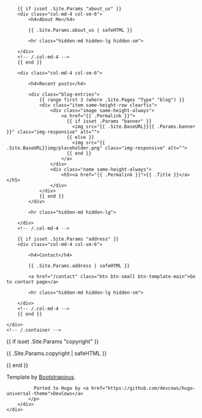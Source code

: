 <footer id="footer">
    <div class="container">

        {{ if isset .Site.Params "about_us" }}
        <div class="col-md-4 col-sm-6">
            <h4>About Me</h4>

            {{ .Site.Params.about_us | safeHTML }}

            <hr class="hidden-md hidden-lg hidden-sm">

        </div>
        <!-- /.col-md-4 -->
        {{ end }}

        <div class="col-md-4 col-sm-6">

            <h4>Recent posts</h4>

            <div class="blog-entries">
                {{ range first 3 (where .Site.Pages "Type" "blog") }}
                <div class="item same-height-row clearfix">
                    <div class="image same-height-always">
                        <a href="{{ .Permalink }}">
                          {{ if isset .Params "banner" }}
                            <img src="{{ .Site.BaseURL}}{{ .Params.banner }}" class="img-responsive" alt="">
                          {{ else }}
                            <img src="{{ .Site.BaseURL}}img/placeholder.png" class="img-responsive" alt="">
                          {{ end }}
                        </a>
                    </div>
                    <div class="name same-height-always">
                        <h5><a href="{{ .Permalink }}">{{ .Title }}</a></h5>
                    </div>
                </div>
                {{ end }}
            </div>

            <hr class="hidden-md hidden-lg">

        </div>
        <!-- /.col-md-4 -->

        {{ if isset .Site.Params "address" }}
        <div class="col-md-4 col-sm-6">

            <h4>Contact</h4>

            {{ .Site.Params.address | safeHTML }}

            <a href="/contact" class="btn btn-small btn-template-main">Go to contact page</a>

            <hr class="hidden-md hidden-lg hidden-sm">

        </div>
        <!-- /.col-md-4 -->
        {{ end }}

    </div>
    <!-- /.container -->
</footer>

<!-- /#footer -->

<!-- *** FOOTER END *** -->

<!-- *** COPYRIGHT ***
_________________________________________________________ -->

<div id="copyright">
    <div class="container">
        <div class="col-md-12">
            {{ if isset .Site.Params "copyright" }}
            <p class="pull-left">{{ .Site.Params.copyright | safeHTML }}</p>
            {{ end }}
            <p class="pull-right">
              Template by <a href="http://bootstrapious.com/free-templates">Bootstrapious</a>.
              <!-- Not removing this link is part of the licence conditions of the template. Thanks for understanding :) -->

              Ported to Hugo by <a href="https://github.com/devcows/hugo-universal-theme">DevCows</a>
            </p>
        </div>
    </div>
</div>
<!-- /#copyright -->

<!-- *** COPYRIGHT END *** -->
